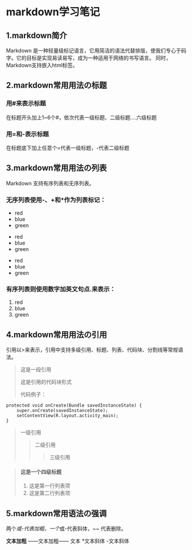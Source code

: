 # markdown学习笔记
## 1.markdown简介
Markdown 是一种轻量级标记语言，它用简洁的语法代替排版，使我们专心于码字。它的目标是实现易读易写，成为一种适用于网络的书写语言。
同时，Markdown支持嵌入html标签。

## 2.markdown常用用法の标题
### 用#来表示标题
在标题开头加上1~6个#，依次代表一级标题、二级标题....六级标题

### 用=和-表示标题
在标题底下加上任意个=代表一级标题，-代表二级标题

## 3.markdown常用用法の列表
Markdown 支持有序列表和无序列表。

### 无序列表使用-、+和*作为列表标记：
- red
- blue
- green

+ red
+ blue
+ green

* red
* blue
* green

### 有序列表则使用数字加英文句点.来表示：
1. red
2. blue
3. green

## 4.markdown常用用法の引用
引用以>来表示，引用中支持多级引用、标题、列表、代码块、分割线等常规语法。
> 这是一段引用
> 
> 这是引用的代码块形式
>     
> 代码例子：
 
    protected void onCreate(Bundle savedInstanceState) {
        super.onCreate(savedInstanceState);
        setContentView(R.layout.activity_main);
    }

> 一级引用
> > 二级引用
> > > 三级引用

> #### 这是一个四级标题
> 
> 1. 这是第一行列表项
> 2. 这是第二行列表项

## 5.markdown常用语法の强调
两个*或-代表加粗，一个*或-代表斜体，~~ 代表删除。

**文本加粗** ——文本加粗——
文本
*文本斜体 -文本斜体
